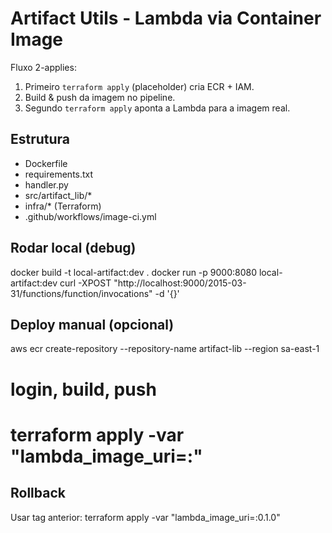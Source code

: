 # Artifact Utils - Lambda via Container Image

Fluxo 2-applies:
1. Primeiro `terraform apply` (placeholder) cria ECR + IAM.
2. Build & push da imagem no pipeline.
3. Segundo `terraform apply` aponta a Lambda para a imagem real.

## Estrutura
- Dockerfile
- requirements.txt
- handler.py
- src/artifact_lib/*
- infra/* (Terraform)
- .github/workflows/image-ci.yml

## Rodar local (debug)
docker build -t local-artifact:dev .
docker run -p 9000:8080 local-artifact:dev
curl -XPOST "http://localhost:9000/2015-03-31/functions/function/invocations" -d '{}'

## Deploy manual (opcional)
aws ecr create-repository --repository-name artifact-lib --region sa-east-1
# login, build, push
# terraform apply -var "lambda_image_uri=<repo>:<tag>"

## Rollback
Usar tag anterior:
terraform apply -var "lambda_image_uri=<repo>:0.1.0"
